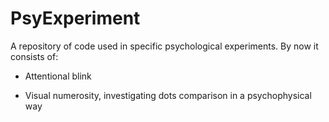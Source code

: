 # PsyExperiment

A repository of code used in specific psychological experiments. By now it consists of:

- Attentional blink

- Visual numerosity, investigating dots comparison in a psychophysical way
